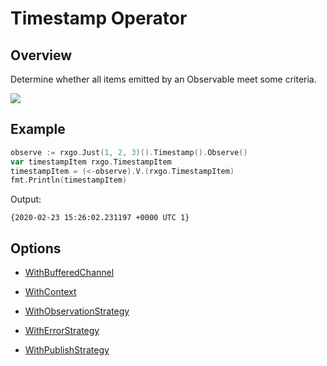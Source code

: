 # Timestamp Operator

## Overview

Determine whether all items emitted by an Observable meet some criteria.

![](http://reactivex.io/documentation/operators/images/timestamp.c.png)

## Example

```go
observe := rxgo.Just(1, 2, 3)().Timestamp().Observe()
var timestampItem rxgo.TimestampItem
timestampItem = (<-observe).V.(rxgo.TimestampItem)
fmt.Println(timestampItem)
```

Output:

```
{2020-02-23 15:26:02.231197 +0000 UTC 1}
```

## Options

* [WithBufferedChannel](options.md#withbufferedchannel)

* [WithContext](options.md#withcontext)

* [WithObservationStrategy](options.md#withobservationstrategy)

* [WithErrorStrategy](options.md#witherrorstrategy)

* [WithPublishStrategy](options.md#withpublishstrategy)